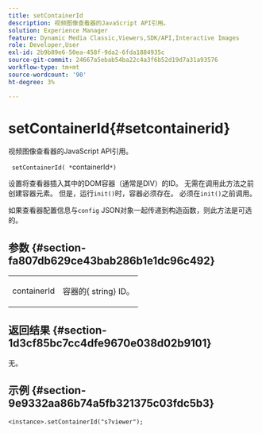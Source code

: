 ```yaml
---
title: setContainerId
description: 视频图像查看器的JavaScript API引用。
solution: Experience Manager
feature: Dynamic Media Classic,Viewers,SDK/API,Interactive Images
role: Developer,User
exl-id: 2b9b89e6-50ea-458f-9da2-6fda1884935c
source-git-commit: 24667a5ebab54ba22c4a3f6b52d19d7a31a93576
workflow-type: tm+mt
source-wordcount: '90'
ht-degree: 3%

---
```


# setContainerId{#setcontainerid}

视频图像查看器的JavaScript API引用。

` setContainerId( *`containerId`*)`

设置将查看器插入其中的DOM容器（通常是DIV）的ID。 无需在调用此方法之前创建容器元素。 但是，运行`init()`时，容器必须存在。 必须在`init()`之前调用。

如果查看器配置信息与`config` JSON对象一起传递到构造函数，则此方法是可选的。

## 参数 {#section-fa807db629ce43bab286b1e1dc96c492}

<table id="table_896DFF34A68A403DB93A6D597461A573"> 
 <tbody> 
  <tr> 
   <td colname="col1"> <p> <span class="codeph"> <span class="varname"> containerId  </span> </span> </p> </td> 
   <td colname="col2"> <p> <span class="codeph"> 容器的{ </span> string} ID。 </p> </td> 
  </tr> 
 </tbody> 
</table>

## 返回结果 {#section-1d3cf85bc7cc4dfe9670e038d02b9101}

无。

## 示例 {#section-9e9332aa86b74a5fb321375c03fdc5b3}

```
<instance>.setContainerId("s7viewer");
```
